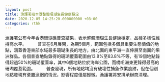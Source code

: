 ```yaml
---
layout: post
title: 漁護署指本港整體珊瑚生長健康穩定
date: 2020-12-05 14:25:20.000000000 +08:00
categories: rthk
---
```


漁護署公布今年香港珊瑚礁普查結果，表示整體珊瑚生長健康穩定，品種多樣性維持高水平。
　　 
普查在6月展開，為期5個月，範圍包括多個具重要生態價值的地點，涵蓋香港東部水域最多珊瑚生長的地方，由北面的東平洲一直伸展至南面的果洲群島。各個普查地點錄得的珊瑚覆蓋範圍由13.8%至83.8%不等，有19個地點錄得超過50%的珊瑚覆蓋率，其中6個地點位於海岸公園，而橋咀洲東更錄得最高的珊瑚覆蓋範圍。
　　 
普查發現，所有地點均沒有破壞性捕魚作業痕跡，但在個別地點發現有棄置漁網的情況，影響程度僅屬輕微。漁護署將安排承辦商清理。
